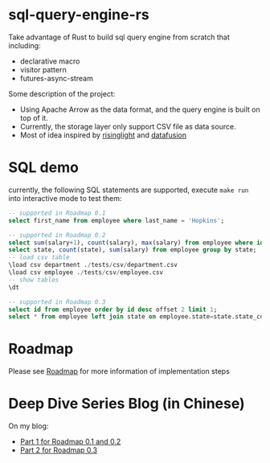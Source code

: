 # sql-query-engine-rs

Take advantage of Rust to build sql query engine from scratch that including:

- declarative macro
- visitor pattern
- futures-async-stream

Some description of the project:
- Using Apache Arrow as the data format, and the query engine is built on top of it.
- Currently, the storage layer only support CSV file as data source.
- Most of idea inspired by [risinglight](https://github.com/risinglightdb/risinglight) and [datafusion](https://github.com/apache/arrow-datafusion)

# SQL demo

currently, the following SQL statements are supported, execute `make run` into interactive mode to test them:

```sql
-- supported in Roadmap 0.1
select first_name from employee where last_name = 'Hopkins';

-- supported in Roadmap 0.2
select sum(salary+1), count(salary), max(salary) from employee where id > 1;
select state, count(state), sum(salary) from employee group by state;
-- load csv table
\load csv department ./tests/csv/department.csv
\load csv employee ./tests/csv/employee.csv
-- show tables
\dt

-- supported in Roadmap 0.3
select id from employee order by id desc offset 2 limit 1;
select * from employee left join state on employee.state=state.state_code and state.state_name!='California State';
```


# Roadmap

Please see [Roadmap](https://github.com/Fedomn/sql-query-engine-rs/issues?q=roadmap) for more information of implementation steps


# Deep Dive Series Blog (in Chinese)

On my blog:

- [Part 1 for Roadmap 0.1 and 0.2](https://frankma.me/posts/database/sql-query-engine-rs-part-1/)
- [Part 2 for Roadmap 0.3](https://frankma.me/posts/database/sql-query-engine-rs-part-2/)
